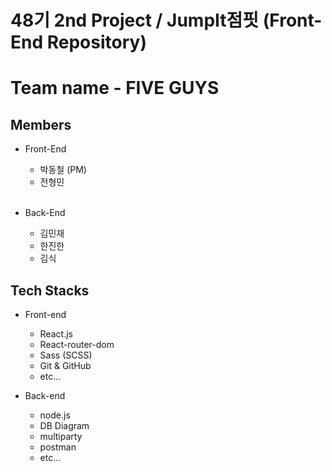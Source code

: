 # 48기 2nd Project / JumpIt점핏 (Front-End Repository)

# Team name - FIVE GUYS

## Members

- Front-End

  - 박동철 (PM)
  - 전형민
    <br/>
    <br/>

- Back-End
  - 김민재
  - 한진한
  - 김식

 
## Tech Stacks
- Front-end
  - React.js
  - React-router-dom
  - Sass (SCSS)
  - Git & GitHub
  - etc...

- Back-end
  - node.js
  - DB Diagram
  - multiparty
  - postman
  - etc...
